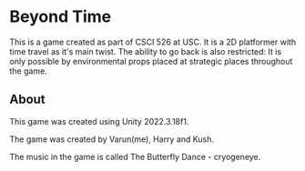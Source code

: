 # Beyond Time
This is a game created as part of CSCI 526 at USC. It is a 2D platformer with time travel as it's main twist. The ability to go back is also restricted: It is only possible by environmental props placed at strategic places throughout the game.

## About
This game was created using Unity 2022.3.18f1. 

The game was created by Varun(me), Harry and Kush. 

The music in the game is called The Butterfly Dance - cryogeneye.
